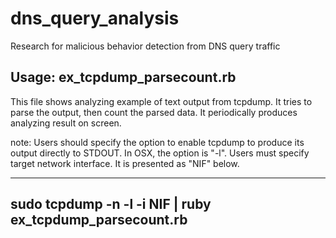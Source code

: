 # dns_query_analysis
Research for malicious behavior detection from DNS query traffic

## Usage: ex_tcpdump_parsecount.rb

This file shows analyzing example of text output from tcpdump.
It tries to parse the output, then count the parsed data.
It periodically produces analyzing result on screen.

note:
Users should specify the option to enable tcpdump to produce its output directly to STDOUT.  In OSX, the option is "-l".
Users must specify target network interface. It is presented as "NIF" below.

----
sudo tcpdump -n -l -i NIF | ruby ex_tcpdump_parsecount.rb
----

